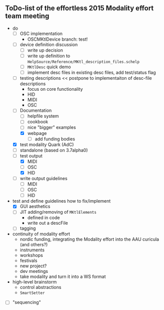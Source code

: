 ## ToDo-list of the effortless 2015 Modality effort team meeting 

+ do
    + [ ] OSC implementation
        * OSCMKtlDevice branch: test!
    + [ ] device definition discussion
        * [ ] write up decision
        * [ ] write up definition to ```HelpSource/Reference/MKtl_description_files.schelp```
        * [ ] ```MKtlDesc``` quick demo
        * [ ] implement desc files in existing desc files, add test/status flag
    + [ ] testing descriptions << postpone to implementaiton of desc-file descriptions
        * focus on core functionality
        * HID
        * MIDI
        * OSC
    + [ ] Documentation
        * [ ] helpfile system
        * [ ] cookbook
        * [ ] nice "bigger" examples
        * [x] webpage
            - [ ] add funding bodies 
    + [x] test modality Quark (AdC)
    + [ ] standalone (based on 3.7alpha0)
    + [ ] test output
        * [x] MIDI
        * [ ] OSC
        * [x] HID
    + [ ] write output guidelines
        * [ ] MIDI
        * [ ] OSC
        * [ ] HID
+ test and define guidelines how to fix/implement
    + [x] GUI aesthetics
    + [ ] JIT adding/removing of ```MKtlElements``` 
        * defined in code
        * write out a descFile
    + [ ] tagging
+ continuity of modality effort
    * nordic funding, integrating the Modality effort into the AAU curicula (and others?)
    * instruments
    * workshops
    * festivals
    * new project?
    * dev meetings
    * take modality and turn it into a WS format
+ high-level brainstorm
    * control abstractions
    * `SmartSetter`

+ [ ] "sequencing"
